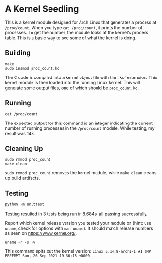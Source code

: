 # A Kernel Seedling

This is a kernel module designed for Arch Linux that generates a process at `/proc/count`. When you type `cat /proc/count`, it prints the number of processes. To get the number, the module looks at the kernel's process table. This is a basic way to see some of what the kernel is doing.

## Building
```shell
make
sudo insmod proc_count.ko
```

The C code is compiled into a kernel object file with the '.ko' extension. This kernel module is then loaded into the running Linux kernel. This will generate some output files, one of which should be `proc_count.ko`. 

## Running
```shell
cat /proc/count
```

The expected output for this command is an integer indicating the current number of running processes in the `/proc/count` module. While testing, my result was 148.

## Cleaning Up
```shell
sudo rmmod proc_count
make clean
```

`sudo rmmod proc_count` removes the kernel module, while `make clean` cleans up build artifacts.

## Testing
```python
python -m unittest
```

Testing resulted in 3 tests being run in 8.684s, all passing successfully.

Report which kernel release version you tested your module on
(hint: use `uname`, check for options with `man uname`).
It should match release numbers as seen on https://www.kernel.org/.

```shell
uname -r -s -v
```

This command spits out the kernel version: `Linux 5.14.8-arch1-1 #1 SMP PREEMPT Sun, 26 Sep 2021 19:36:15 +0000`